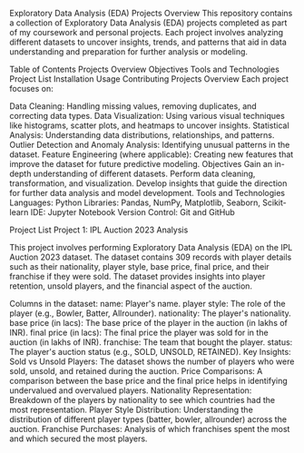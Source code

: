Exploratory Data Analysis (EDA) Projects
Overview
This repository contains a collection of Exploratory Data Analysis (EDA) projects completed as part of my coursework and personal projects. Each project involves analyzing different datasets to uncover insights, trends, and patterns that aid in data understanding and preparation for further analysis or modeling.

Table of Contents
Projects Overview
Objectives
Tools and Technologies
Project List
Installation
Usage
Contributing
Projects Overview
Each project focuses on:

Data Cleaning: Handling missing values, removing duplicates, and correcting data types.
Data Visualization: Using various visual techniques like histograms, scatter plots, and heatmaps to uncover insights.
Statistical Analysis: Understanding data distributions, relationships, and patterns.
Outlier Detection and Anomaly Analysis: Identifying unusual patterns in the dataset.
Feature Engineering (where applicable): Creating new features that improve the dataset for future predictive modeling.
Objectives
Gain an in-depth understanding of different datasets.
Perform data cleaning, transformation, and visualization.
Develop insights that guide the direction for further data analysis and model development.
Tools and Technologies
Languages: Python
Libraries: Pandas, NumPy, Matplotlib, Seaborn, Scikit-learn
IDE: Jupyter Notebook
Version Control: Git and GitHub

Project List
Project 1: IPL Auction 2023 Analysis

This project involves performing Exploratory Data Analysis (EDA) on the IPL Auction 2023 dataset. The dataset contains 309 records with player details such as their nationality, player style, base price, final price, and their franchise if they were sold. The dataset provides insights into player retention, unsold players, and the financial aspect of the auction.

Columns in the dataset:
name: Player's name.
player style: The role of the player (e.g., Bowler, Batter, Allrounder).
nationality: The player's nationality.
base price (in lacs): The base price of the player in the auction (in lakhs of INR).
final price (in lacs): The final price the player was sold for in the auction (in lakhs of INR).
franchise: The team that bought the player.
status: The player's auction status (e.g., SOLD, UNSOLD, RETAINED).
Key Insights:
Sold vs Unsold Players: The dataset shows the number of players who were sold, unsold, and retained during the auction.
Price Comparisons: A comparison between the base price and the final price helps in identifying undervalued and overvalued players.
Nationality Representation: Breakdown of the players by nationality to see which countries had the most representation.
Player Style Distribution: Understanding the distribution of different player types (batter, bowler, allrounder) across the auction.
Franchise Purchases: Analysis of which franchises spent the most and which secured the most players.

